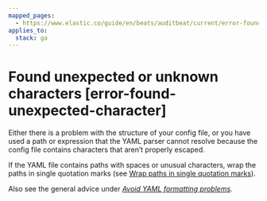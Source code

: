 ```yaml
---
mapped_pages:
  - https://www.elastic.co/guide/en/beats/auditbeat/current/error-found-unexpected-character.html
applies_to:
  stack: ga
---
```


# Found unexpected or unknown characters [error-found-unexpected-character]

Either there is a problem with the structure of your config file, or you have used a path or expression that the YAML parser cannot resolve because the config file contains characters that aren’t properly escaped.

If the YAML file contains paths with spaces or unusual characters, wrap the paths in single quotation marks (see [Wrap paths in single quotation marks](/reference/auditbeat/yaml-tips.md#wrap-paths-in-quotes)).

Also see the general advice under [*Avoid YAML formatting problems*](/reference/auditbeat/yaml-tips.md).

